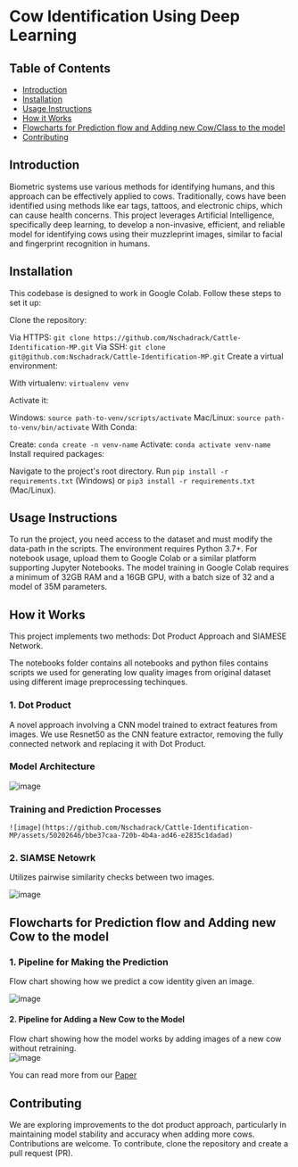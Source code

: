 # Cow Identification Using Deep Learning

## Table of Contents
- [Introduction](#introduction)
- [Installation](#installation)
- [Usage Instructions](#usage-instructions)
- [How it Works](#how-it-works)
- [Flowcharts for Prediction flow and Adding new Cow/Class to the model](#Flowcharts-for-Prediction-flow-and-Adding-new-Cow-to-the-model)
- [Contributing](#contributing)

## Introduction
Biometric systems use various methods for identifying humans, and this approach can be effectively applied to cows. Traditionally, cows have been identified using methods like ear tags, tattoos, and electronic chips, which can cause health concerns. This project leverages Artificial Intelligence, specifically deep learning, to develop a non-invasive, efficient, and reliable model for identifying cows using their muzzleprint images, similar to facial and fingerprint recognition in humans.

## Installation
This codebase is designed to work in Google Colab. Follow these steps to set it up:

Clone the repository:

Via HTTPS: `git clone https://github.com/Nschadrack/Cattle-Identification-MP.git`
Via SSH: `git clone git@github.com:Nschadrack/Cattle-Identification-MP.git`
Create a virtual environment:

With virtualenv: `virtualenv venv`

Activate it:

Windows: `source path-to-venv/scripts/activate`
Mac/Linux: `source path-to-venv/bin/activate`
With Conda:

Create: `conda create -n venv-name`
Activate: `conda activate venv-name`
Install required packages:

Navigate to the project's root directory.
Run `pip install -r requirements.txt` (Windows) or `pip3 install -r requirements.txt` (Mac/Linux).

## Usage Instructions
To run the project, you need access to the dataset and must modify the data-path in the scripts. The environment requires Python 3.7+. For notebook usage, upload them to Google Colab or a similar platform supporting Jupyter Notebooks. The model training in Google Colab requires a minimum of 32GB RAM and a 16GB GPU, with a batch size of 32 and a model of 35M parameters.

## How it Works
This project implements two methods: Dot Product Approach and SIAMESE Network.

The notebooks folder contains all notebooks and python files contains scripts we used for generating low quality images from original dataset using different image preprocessing techinques. 

### 1. Dot Product
  A novel approach involving a CNN model trained to extract features from images.
We use Resnet50 as the CNN feature extractor, removing the fully connected network and replacing it with Dot Product.
   ### Model Architecture
   ![image](https://github.com/Nschadrack/Cattle-Identification-MP/assets/50202646/44f6ca9f-aa04-4500-a74a-202182a303e2)

   ### Training and Prediction Processes
    ![image](https://github.com/Nschadrack/Cattle-Identification-MP/assets/50202646/bbe37caa-720b-4b4a-ad46-e2835c1dadad)


### 2. SIAMSE Netowrk
   
   Utilizes pairwise similarity checks between two images.
   
   ![image](https://github.com/Nschadrack/Cattle-Identification-MP/assets/50202646/900148a8-335b-4648-9c77-2bf24d58b671)

## Flowcharts for Prediction flow and Adding new Cow to the model

   ### 1. Pipeline for Making the Prediction
   
   Flow chart showing how we predict a cow identity given an image.
   
   ![image](https://github.com/Nschadrack/Cattle-Identification-MP/assets/50202646/24725a2c-4454-46e7-bf48-fe742b314909)

   #### 2. Pipeline for Adding a New Cow to the Model
   Flow chart showing how the model works by adding images of a new cow without retraining.  
    ![image](https://github.com/Nschadrack/Cattle-Identification-MP/assets/50202646/da81ad32-83b7-48da-9d62-3f2cfa0aaed9)

   You can read more from our [Paper](https://github.com/Nschadrack/Cattle-Identification-MP/blob/master/Cattle_identification_using_muzzleprints.pdf)

## Contributing
We are exploring improvements to the dot product approach, particularly in maintaining model stability and accuracy when adding more cows. Contributions are welcome. To contribute, clone the repository and create a pull request (PR).


